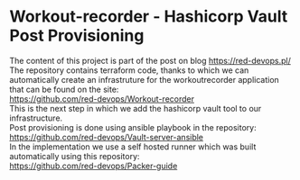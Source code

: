 # Workout-recorder - Hashicorp Vault Post Provisioning 

The content of this project is part of the post on blog https://red-devops.pl/<br>
The repository contains terraform code, thanks to which we can automatically create an infrastruture for the workoutrecorder application that can be found on the site:<br>
https://github.com/red-devops/Workout-recorder <br>
This is the next step in which we add the hashicorp vault tool to our infrastructure.<br> 
Post provisioning is done using ansible playbook in the repository:
https://github.com/red-devops/Vault-server-ansible <br>
In the implementation we use a self hosted runner which was built automatically using this repository: <br>
https://github.com/red-devops/Packer-guide